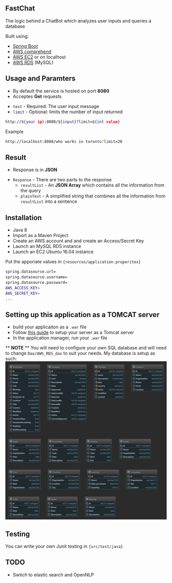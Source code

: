 ## FastChat

The logic behind a ChatBot which analyzes user inputs and queries a database

Built using:
  - [Spring Boot][SpringBoot]
  - [AWS comprehend][Comprehend]
  - [AWS EC2][EC2] or on localhost
  - [AWS RDS][RDS] (MySQL)

## Usage and Paramters
  - By default the service is hosted on port **8080**
  - Acceptes **Get** requests
  * `text` - Required: The user input message
  * `limit` - Optional: limits the number of input returned
```sh
http://${your ip}:8080/${input}?limit=${int value}
```
Example
```sh
http://localhost:8080/who works in toronto?limit=20
```
## Result
  - Response is in **JSON**
* `Response` - There are two parts to the response
  * `resultList` - An **JSON Array** which contains all the information from the query
  * `plainText` - A simplified string that combines all the information from `resultList` into a sentence



## Installation
  - Java 8
  - Import as a Maven Project
  - Create an AWS account and and create an Access/Secret Key
  - Launch an MySQL RDS instance
  - Launch an EC2 Ubuntu 16.04 instance

Put the apporiate values in  `{resources/application.properites}`

  ```sh
spring.datasource.url=
spring.datasource.username=
spring.datasource.password=
AWS_ACCESS_KEY=
AWS_SECRET_KEY=
...
```

## Setting up this application as a TOMCAT server
  - build your applicaiton as a `.war` file
  - Follow [this guide][setupTomcat] to setup your server as a Tomcat server
  - In the application manager, run your `.war` file

** **NOTE** **
You will need to configure your own SQL database and will need to change `Dao/AWS_RDS_dao`  to suit your needs. 
My database is setup as such:
    ![alt text](https://raw.githubusercontent.com/Lincoln23/FastChat/master/ChatBotDevDb.png)



## Testing
You can write your own Junit testing in `{src/test/java}`



   [EC2]: <https://aws.amazon.com/ec2/>
   [RDS]:<https://aws.amazon.com/rds/>
   [SpringBoot]: <https://spring.io/projects/spring-boot>
   [Comprehend]: <https://aws.amazon.com/comprehend/>
   [AWS]: <https://aws.amazon.com/sdk-for-java/>
   [setupTomcat]:<https://www.digitalocean.com/community/tutorials/how-to-install-apache-tomcat-8-on-ubuntu-16-04>

## TODO
  - Swtich to elastic search and OpenNLP